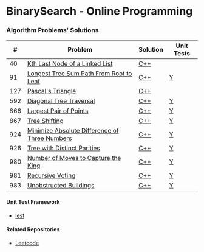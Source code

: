 BinarySearch - Online Programming
=============================

### Algorithm Problems' Solutions

| # | Problem | Solution | Unit Tests |
|---|---------|----------|------------|
|40|[Kth Last Node of a Linked List](https://binarysearch.io/problems/Kth-Last-Node-of-a-Linked-List)|[C++](./src/kth_last_node_of_a_linked_list.cpp)|
|91|[Longest Tree Sum Path From Root to Leaf](https://binarysearch.com/problems/Longest-Tree-Sum-Path-From-Root-to-Leaf)|[C++](./src/longest_tree_sum_path_from_root_to_leaf.cpp)|[Y](longest_tree_sum_path_from_root_to_leaf_test)|
|127|[Pascal's Triangle](https://binarysearch.io/problems/Pascal's-Triangle)|[C++](./src/pascals_triangle.cpp)|
|592|[Diagonal Tree Traversal](https://binarysearch.com/problems/Diagonal-Tree-Traversal)|[C++](./src/diagonal_tree_traversal.cpp)|[Y](./test/diagonal_tree_traversal_test.cpp)|
|866|[Largest Pair of Points](https://binarysearch.com/problems/Largest-Pair-of-Points)|[C++](./src/largest_pair_of_points.cpp)|[Y](./test/largest_pair_of_points_test.cpp)|
|867|[Tree Shifting](https://binarysearch.com/problems/Tree-Shifting)|[C++](./src/tree_shifting.cpp)|[Y](./test/tree_shifting_test.cpp)|
|924|[Minimize Absolute Difference of Three Numbers](https://binarysearch.com/problems/Minimize-Absolute-Difference-of-Three-Numbers)|[C++](./src/minimize_absolute_difference_of_three_numbers.cpp)|[Y](./test/minimize_absolute_difference_of_three_numbers_test.cpp)|
|926|[Tree with Distinct Parities](https://binarysearch.com/problems/Tree-with-Distinct-Parities)|[C++](./src/tree_with_distinct_parities.cpp)|[Y](./test/tree_with_distinct_parities_test.cpp)|
|980|[Number of Moves to Capture the King](https://binarysearch.com/problems/Number-of-Moves-to-Capture-the-King)|[C++](./src/number_of_moves_to_capture_the_king.cpp)|[Y](./test/number_of_moves_to_capture_the_king_test.cpp)|
|981|[Recursive Voting](https://binarysearch.com/problems/Recursive-Voting)|[C++](./src/recursive_voting.cpp)|[Y](./test/recursive_voting_test.cpp)|
|983|[Unobstructed Buildings](https://binarysearch.com/problems/Unobstructed-Buildings)|[C++](./src/unobstructed_buildings.cpp)|[Y](./test/unobstructed_buildings_test.cpp)|

#### Unit Test Framework
- [lest](https://github.com/martinmoene/lest)

#### Related Repositories
- [Leetcode](https://github.com/kaushikacharya/leetcode)
